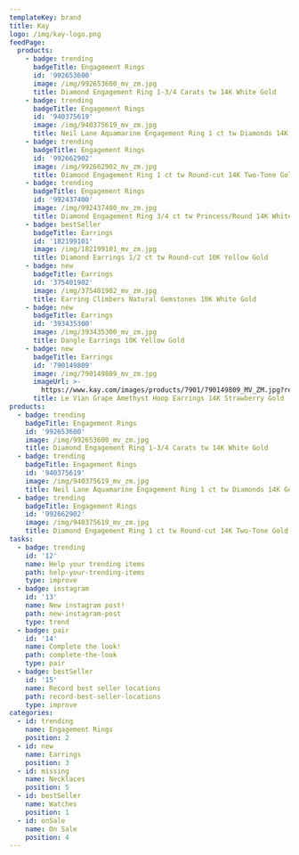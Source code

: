 ```yaml
---
templateKey: brand
title: Kay
logo: /img/kay-logo.png
feedPage:
  products:
    - badge: trending
      badgeTitle: Engagement Rings
      id: '992653600'
      image: /img/992653600_mv_zm.jpg
      title: Diamond Engagement Ring 1-3/4 Carats tw 14K White Gold
    - badge: trending
      badgeTitle: Engagement Rings
      id: '940375619'
      image: /img/940375619_mv_zm.jpg
      title: Neil Lane Aquamarine Engagement Ring 1 ct tw Diamonds 14K Gold
    - badge: trending
      badgeTitle: Engagement Rings
      id: '992662902'
      image: /img/992662902_mv_zm.jpg
      title: Diamond Engagement Ring 1 ct tw Round-cut 14K Two-Tone Gold
    - badge: trending
      badgeTitle: Engagement Rings
      id: '992437400'
      image: /img/992437400_mv_zm.jpg
      title: Diamond Engagement Ring 3/4 ct tw Princess/Round 14K White Gold
    - badge: bestSeller
      badgeTitle: Earrings
      id: '182199101'
      image: /img/182199101_mv_zm.jpg
      title: Diamond Earrings 1/2 ct tw Round-cut 10K Yellow Gold
    - badge: new
      badgeTitle: Earrings
      id: '375401902'
      image: /img/375401902_mv_zm.jpg
      title: Earring Climbers Natural Gemstones 10K White Gold
    - badge: new
      badgeTitle: Earrings
      id: '393435300'
      image: /img/393435300_mv_zm.jpg
      title: Dangle Earrings 10K Yellow Gold
    - badge: new
      badgeTitle: Earrings
      id: '790149809'
      image: /img/790149809_mv_zm.jpg
      imageUrl: >-
        https://www.kay.com/images/products/7901/790149809_MV_ZM.jpg?resize=500:500
      title: Le Vian Grape Amethyst Hoop Earrings 14K Strawberry Gold
products:
  - badge: trending
    badgeTitle: Engagement Rings
    id: '992653600'
    image: /img/992653600_mv_zm.jpg
    title: Diamond Engagement Ring 1-3/4 Carats tw 14K White Gold
  - badge: trending
    badgeTitle: Engagement Rings
    id: '940375619'
    image: /img/940375619_mv_zm.jpg
    title: Neil Lane Aquamarine Engagement Ring 1 ct tw Diamonds 14K Gold
  - badge: trending
    badgeTitle: Engagement Rings
    id: '992662902'
    image: /img/940375619_mv_zm.jpg
    title: Diamond Engagement Ring 1 ct tw Round-cut 14K Two-Tone Gold
tasks:
  - badge: trending
    id: '12'
    name: Help your trending items
    path: help-your-trending-items
    type: improve
  - badge: instagram
    id: '13'
    name: New instagram post!
    path: new-instagram-post
    type: trend
  - badge: pair
    id: '14'
    name: Complete the look!
    path: complete-the-look
    type: pair
  - badge: bestSeller
    id: '15'
    name: Record best seller locations
    path: record-best-seller-locations
    type: improve
categories:
  - id: trending
    name: Engagement Rings
    position: 2
  - id: new
    name: Earrings
    position: 3
  - id: missing
    name: Necklaces
    position: 5
  - id: bestSeller
    name: Watches
    position: 1
  - id: onSale
    name: On Sale
    position: 4
---
```

